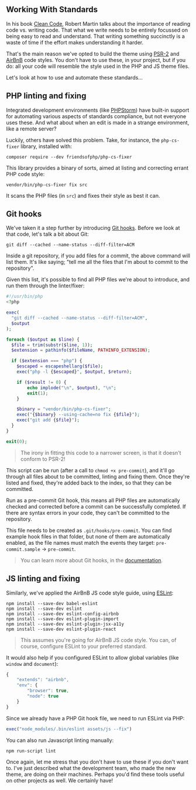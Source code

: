 ## Working With Standards

In his book [Clean Code](https://www.amazon.com/dp/0132350882), Robert Martin talks about the importance of reading code vs. writing code. That what we write needs to be entirely focussed on being easy to read and understand. That writing something succinctly is a waste of time if the effort makes understanding it harder.

That's the main reason we've opted to build the theme using [PSR-2](http://www.php-fig.org/psr/psr-2/) and [AirBnB](https://github.com/airbnb/javascript) code styles. You don't have to use these, in your project, but if you do: all your code will resemble the style used in the PHP and JS theme files.

Let's look at how to use and automate these standards...

## PHP linting and fixing

Integrated development environments (like [PHPStorm](https://www.jetbrains.com/phpstorm/)) have built-in support for automating various aspects of standards compliance, but not everyone uses these. And what about when an edit is made in a strange environment, like a remote server?

Luckily, others have solved this problem. Take, for instance, the `php-cs-fixer` library, installed with:

```
composer require --dev friendsofphp/php-cs-fixer
```

This library provides a binary of sorts, aimed at listing and correcting errant PHP code style:

```
vendor/bin/php-cs-fixer fix src
```

It scans the PHP files (in `src`) and fixes their style as best it can.

## Git hooks

We've taken it a step further by introducing [Git hooks](https://git-scm.com/book/be/v2/Customizing-Git-Git-Hooks). Before we look at that code, let's talk a bit about Git:

```
git diff --cached --name-status --diff-filter=ACM
```

Inside a git repository, if you add files for a commit, the above command will list them. It's like saying; "tell me all the files that I'm about to commit to the repository".

Given this list, it's possible to find all PHP files we're about to introduce, and run them through the linter/fixer:

```php
#!/usr/bin/php
<?php

exec(
  "git diff --cached --name-status --diff-filter=ACM",
  $output
);

foreach ($output as $line) {
  $file = trim(substr($line, 1));
  $extension = pathinfo($fileName, PATHINFO_EXTENSION);

  if ($extension === "php") {
    $escaped = escapeshellarg($file);
    exec("php -l {$escaped}", $output, $return);

    if ($result != 0) {
        echo implode("\n", $output), "\n";
        exit(1);
    }

    $binary = "vendor/bin/php-cs-fixer";
    exec("{$binary} --using-cache=no fix {$file}");
    exec("git add {$file}");
  }
}

exit(0);
```

> The irony in fitting this code to a narrower screen, is that it doesn't conform to PSR-2!

This script can be run (after a call to `chmod +x pre-commit`), and it'll go through all files about to be committed, linting and fixing them. Once they're listed and fixed, they're added back to the index, so that they can be committed.

Run as a pre-commit Git hook, this means all PHP files are automatically checked and corrected before a commit can be successfully completed. If there are syntax errors in your code, they can't be committed to the repository.

This file needs to be created as `.git/hooks/pre-commit`. You can find example hook files in that folder, but none of them are automatically enabled, as the file names must match the events they target: `pre-commit.sample` → `pre-commit`.

> You can learn more about Git hooks, in the [documentation](https://git-scm.com/book/be/v2/Customizing-Git-Git-Hooks).

## JS linting and fixing

Similarly, we've applied the AirBnB JS code style guide, using [ESLint](https://github.com/eslint/eslint):

```
npm install --save-dev babel-eslint
npm install --save-dev eslint
npm install --save-dev eslint-config-airbnb
npm install --save-dev eslint-plugin-import
npm install --save-dev eslint-plugin-jsx-a11y
npm install --save-dev eslint-plugin-react
```

> This assumes you're going for AirBnB JS code style. You can, of course, configure ESLint to your preferred standard.

It would also help if you configured ESLint to allow global variables (like `window` and `document`):

```js
{
    "extends": "airbnb",
    "env": {
        "browser": true,
        "node": true
    }
}
```

Since we already have a PHP Git hook file, we need to run ESLint via PHP:

```php
exec("node_modules/.bin/eslint assets/js --fix")
```

You can also run Javascript linting manually:

```
npm run-script lint
```

Once again, let me stress that you don't have to use these if you don't want to. I've just described what the development team, who made the new theme, are doing on their machines. Perhaps you'd find these tools useful on other projects as well. We certainly have!
